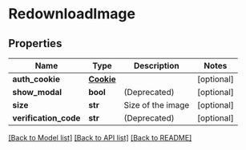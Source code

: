 # RedownloadImage

## Properties
Name | Type | Description | Notes
------------ | ------------- | ------------- | -------------
**auth_cookie** | [**Cookie**](Cookie.md) |  | [optional] 
**show_modal** | **bool** | (Deprecated) | [optional] 
**size** | **str** | Size of the image | [optional] 
**verification_code** | **str** | (Deprecated) | [optional] 

[[Back to Model list]](../README.md#documentation-for-models) [[Back to API list]](../README.md#documentation-for-api-endpoints) [[Back to README]](../README.md)



